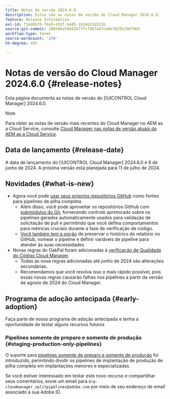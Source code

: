 ```yaml
---
title: Notas da versão 2024.6.0
description: Estas são as notas de versão do Cloud Manager 2024.6.0.
feature: Release Information
exl-id: f3addbf6-f4a9-43df-b445-1b24d21d221b
source-git-commit: 200366e5db92b7ffc79b7a47ce8e7825b29b7969
workflow-type: tm+mt
source-wordcount: '278'
ht-degree: 45%

---
```


# Notas de versão do Cloud Manager 2024.6.0 {#release-notes}

Esta página documenta as notas de versão do [!UICONTROL Cloud Manager] 2024.6.0.

>[!NOTE]
>
>Para obter as notas de versão mais recentes do Cloud Manager no AEM as a Cloud Service, consulte [Cloud Manager nas notas de versão atuais do AEM as a Cloud Service](https://experienceleague.adobe.com/docs/experience-manager-cloud-service/content/implementing/using-cloud-manager/release-notes-cloud-manager/release-notes-cm-current.html?lang=pt-BR).

## Data de lançamento {#release-date}

A data de lançamento do [!UICONTROL Cloud Manager] 2024.6.0 é 6 de junho de 2024. A próxima versão está planejada para 11 de julho de 2024.

## Novidades {#what-is-new}

* Agora você pode [usar seus próprios repositórios GitHub](/help/managing-code/private-repositories.md) como fontes para pipelines de pilha completa.
   * Além disso, você pode aproveitar os repositórios GitHub com [submódulos do Git](/help/managing-code/git-submodules.md), fornecendo controle aprimorado sobre os pipelines gerados automaticamente usados para validação de solicitação de pull e permitindo que você defina comportamentos para métricas cruciais durante a fase de verificação de código.
   * [Você também tem a opção](/help/managing-code/github-check-config.md) de preservar o histórico do relatório no GitHub, nomear o pipeline e definir variáveis de pipeline para atender às suas necessidades.
* Novas regras do OakPal foram adicionadas à [verificação de Qualidade do Código Cloud Manager](/help/using/custom-code-quality-rules.md#oakpal-ui-content-package).
   * Todas as nova regras adicionadas até junho de 2024 são alterações secundárias.
   * Recomendamos que você resolva isso o mais rápido possível, pois essas novas regras causarão falhas nos pipelines a partir da versão de agosto de 2024 do Cloud Manager.

## Programa de adoção antecipada {#early-adoption}

Faça parte de nosso programa de adoção antecipada e tenha a oportunidade de testar alguns recursos futuros

### Pipelines somente de preparo e somente de produção {#staging-production-only-pipelines}

O suporte para [pipelines somente de preparo e somente de produção](/help/using/stage-prod-only.md) foi introduzido, permitindo dividir os pipelines de implantação de produção de pilha completa em implantações menores e especializadas.

Se você estiver interessado em testar este novo recurso e compartilhar seus comentários, envie um email para `Grp-cloudmanager_splitpipelines@adobe.com` por meio de seu endereço de email associado à sua Adobe ID.
